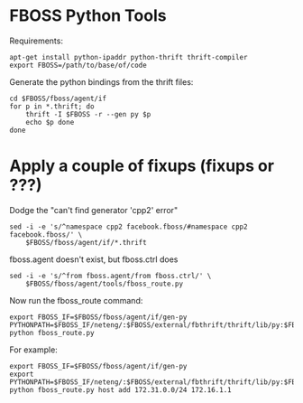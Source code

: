 FBOSS Python Tools
=========================

Requirements:

	apt-get install python-ipaddr python-thrift thrift-compiler
	export FBOSS=/path/to/base/of/code

Generate the python bindings from the thrift files:

	cd $FBOSS/fboss/agent/if
	for p in *.thrift; do
		thrift -I $FBOSS -r --gen py $p
		echo $p done
	done


######
# Apply a couple of fixups (fixups or ???)

Dodge the "can't find generator 'cpp2' error"

	sed -i -e 's/^namespace cpp2 facebook.fboss/#namespace cpp2 facebook.fboss/' \
		$FBOSS/fboss/agent/if/*.thrift
fboss.agent doesn't exist, but fboss.ctrl does

	sed -i -e 's/^from fboss.agent/from fboss.ctrl/' \
		$FBOSS/fboss/agent/tools/fboss_route.py


Now run the fboss_route command:

	export FBOSS_IF=$FBOSS/fboss/agent/if/gen-py
	PYTHONPATH=$FBOSS_IF/neteng/:$FBOSS/external/fbthrift/thrift/lib/py:$FBOSS_IF/:$FBOSS/external/fbthrift/thrift/lib/py         python fboss_route.py


For example:

	export FBOSS_IF=$FBOSS/fboss/agent/if/gen-py
	export PYTHONPATH=$FBOSS_IF/neteng/:$FBOSS/external/fbthrift/thrift/lib/py:$FBOSS_IF/:$FBOSS/external/fbthrift/thrift/lib/py
	python fboss_route.py host add 172.31.0.0/24 172.16.1.1

